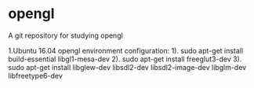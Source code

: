 # opengl
A git repository for studying opengl


1.Ubuntu 16.04 opengl environment configuration:
   1). sudo apt-get install build-essential libgl1-mesa-dev
   2). sudo apt-get install freeglut3-dev
   3). sudo apt-get install libglew-dev libsdl2-dev libsdl2-image-dev libglm-dev libfreetype6-dev
 
